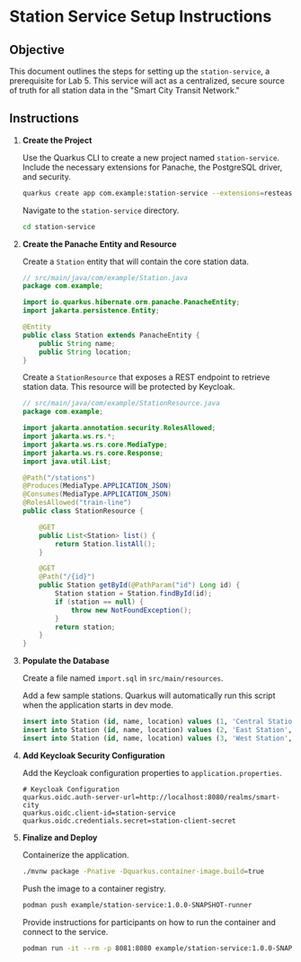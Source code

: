 # Station Service Setup Instructions

## Objective

This document outlines the steps for setting up the `station-service`, a prerequisite for Lab 5. This service will act as a centralized, secure source of truth for all station data in the "Smart City Transit Network."

## Instructions

1.  **Create the Project**

    Use the Quarkus CLI to create a new project named `station-service`. Include the necessary extensions for Panache, the PostgreSQL driver, and security.

    ```bash
    quarkus create app com.example:station-service --extensions=resteasy-reactive,hibernate-orm-panache,jdbc-postgresql,resteasy-reactive-jackson,oidc
    ```

    Navigate to the `station-service` directory.

    ```bash
    cd station-service
    ```

2.  **Create the Panache Entity and Resource**

    Create a `Station` entity that will contain the core station data.

    ```java
    // src/main/java/com/example/Station.java
    package com.example;

    import io.quarkus.hibernate.orm.panache.PanacheEntity;
    import jakarta.persistence.Entity;

    @Entity
    public class Station extends PanacheEntity {
        public String name;
        public String location;
    }
    ```

    Create a `StationResource` that exposes a REST endpoint to retrieve station data. This resource will be protected by Keycloak.

    ```java
    // src/main/java/com/example/StationResource.java
    package com.example;

    import jakarta.annotation.security.RolesAllowed;
    import jakarta.ws.rs.*;
    import jakarta.ws.rs.core.MediaType;
    import jakarta.ws.rs.core.Response;
    import java.util.List;

    @Path("/stations")
    @Produces(MediaType.APPLICATION_JSON)
    @Consumes(MediaType.APPLICATION_JSON)
    @RolesAllowed("train-line")
    public class StationResource {

        @GET
        public List<Station> list() {
            return Station.listAll();
        }

        @GET
        @Path("/{id}")
        public Station getById(@PathParam("id") Long id) {
            Station station = Station.findById(id);
            if (station == null) {
                throw new NotFoundException();
            }
            return station;
        }
    }
    ```

3.  **Populate the Database**

    Create a file named `import.sql` in `src/main/resources`.

    Add a few sample stations. Quarkus will automatically run this script when the application starts in dev mode.

    ```sql
    insert into Station (id, name, location) values (1, 'Central Station', 'Downtown');
    insert into Station (id, name, location) values (2, 'East Station', 'Eastside');
    insert into Station (id, name, location) values (3, 'West Station', 'Westside');
    ```

4.  **Add Keycloak Security Configuration**

    Add the Keycloak configuration properties to `application.properties`.

    ```properties
    # Keycloak Configuration
    quarkus.oidc.auth-server-url=http://localhost:8080/realms/smart-city
    quarkus.oidc.client-id=station-service
    quarkus.oidc.credentials.secret=station-client-secret
    ```

5.  **Finalize and Deploy**

    Containerize the application.

    ```bash
    ./mvnw package -Pnative -Dquarkus.container-image.build=true
    ```

    Push the image to a container registry.

    ```bash
    podman push example/station-service:1.0.0-SNAPSHOT-runner
    ```

    Provide instructions for participants on how to run the container and connect to the service.

    ```bash
    podman run -it --rm -p 8081:8080 example/station-service:1.0.0-SNAPSHOT-runner
    ```


